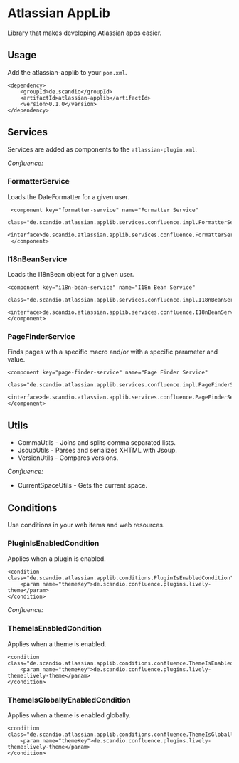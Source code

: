 # Atlassian AppLib

Library that makes developing Atlassian apps easier.

## Usage

Add the atlassian-applib to your `pom.xml`.

    <dependency>
        <groupId>de.scandio</groupId>
        <artifactId>atlassian-applib</artifactId>
        <version>0.1.0</version>
    </dependency>


## Services

Services are added as components to the `atlassian-plugin.xml`.

_Confluence:_

### FormatterService

Loads the DateFormatter for a given user.

     <component key="formatter-service" name="Formatter Service"
                class="de.scandio.atlassian.applib.services.confluence.impl.FormatterServiceImpl">
         <interface>de.scandio.atlassian.applib.services.confluence.FormatterService</interface>
     </component>
     
### I18nBeanService

Loads the I18nBean object for a given user.

    <component key="i18n-bean-service" name="I18n Bean Service"
               class="de.scandio.atlassian.applib.services.confluence.impl.I18nBeanServiceImpl">
        <interface>de.scandio.atlassian.applib.services.confluence.I18nBeanService</interface>
    </component>
    
### PageFinderService    

Finds pages with a specific macro and/or with a specific parameter and value.
    
    <component key="page-finder-service" name="Page Finder Service"
               class="de.scandio.atlassian.applib.services.confluence.impl.PageFinderServiceImpl">
        <interface>de.scandio.atlassian.applib.services.confluence.PageFinderService</interface>
    </component>
  
    
## Utils

- CommaUtils - Joins and splits comma separated lists.
- JsoupUtils - Parses and serializes XHTML with Jsoup.
- VersionUtils - Compares versions.

_Confluence:_

- CurrentSpaceUtils - Gets the current space.


## Conditions

Use conditions in your web items and web resources.

### PluginIsEnabledCondition

Applies when a plugin is enabled.

    <condition class="de.scandio.atlassian.applib.conditions.PluginIsEnabledCondition">
        <param name="themeKey">de.scandio.confluence.plugins.lively-theme</param>
    </condition>
    
_Confluence:_

### ThemeIsEnabledCondition

Applies when a theme is enabled.

    <condition class="de.scandio.atlassian.applib.conditions.confluence.ThemeIsEnabledCondition">
        <param name="themeKey">de.scandio.confluence.plugins.lively-theme:lively-theme</param>
    </condition>
    
### ThemeIsGloballyEnabledCondition

Applies when a theme is enabled globally.

    <condition class="de.scandio.atlassian.applib.conditions.confluence.ThemeIsGloballyEnabledCondition">
        <param name="themeKey">de.scandio.confluence.plugins.lively-theme:lively-theme</param>
    </condition>
    